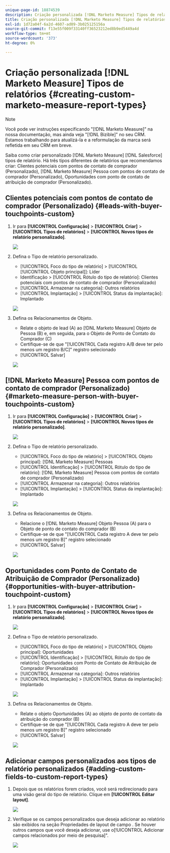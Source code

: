 ```yaml
---
unique-page-id: 18874539
description: Criação personalizada [!DNL Marketo Measure] Tipos de relatórios - [!DNL Marketo Measure] - Documentação do produto
title: Criação personalizada [!DNL Marketo Measure] Tipos de relatórios
exl-id: 1d72a04f-6a2d-4607-ad09-3b025125156a
source-git-commit: f13e55f009f33140ff36523212ed8b9ed5449a4d
workflow-type: tm+mt
source-wordcount: '373'
ht-degree: 0%

---
```


# Criação personalizada [!DNL Marketo Measure] Tipos de relatórios {#creating-custom-marketo-measure-report-types}

>[!NOTE]
>
>Você pode ver instruções especificando &quot;[!DNL Marketo Measure]&quot; na nossa documentação, mas ainda veja &quot;[!DNL Bizible]&quot; no seu CRM. Estamos trabalhando para atualizá-la e a reformulação da marca será refletida em seu CRM em breve.

Saiba como criar personalizado [!DNL Marketo Measure] [!DNL Salesforce] tipos de relatório. Há três tipos diferentes de relatórios que recomendamos criar: Clientes potenciais com pontos de contato de comprador (Personalizado), [!DNL Marketo Measure] Pessoa com pontos de contato de comprador (Personalizado), Oportunidades com ponto de contato de atribuição de comprador (Personalizado).

## Clientes potenciais com pontos de contato de comprador (Personalizado) {#leads-with-buyer-touchpoints-custom}

1. Ir para **[!UICONTROL Configuração]** > **[!UICONTROL Criar]** > **[!UICONTROL Tipos de relatórios]** > **[!UICONTROL Novos tipos de relatório personalizado]**.

   ![](assets/1.png)

1. Defina o Tipo de relatório personalizado.

   * [!UICONTROL Foco do tipo de relatório] > [!UICONTROL [!UICONTROL Objeto principal]]: Líder
   * Identificação > [!UICONTROL Rótulo do tipo de relatório]: Clientes potenciais com pontos de contato de comprador (Personalizado)
   * [!UICONTROL Armazenar na categoria]: Outros relatórios
   * [!UICONTROL Implantação] > [!UICONTROL Status da implantação]: Implantado

   ![](assets/2.png)

1. Defina os Relacionamentos de Objeto.

   * Relate o objeto de lead (A) ao [!DNL Marketo Measure] Objeto de Pessoa (B) e, em seguida, para o Objeto de Ponto de Contato do Comprador (C)
   * Certifique-se de que &quot;[!UICONTROL Cada registro A/B deve ter pelo menos um registro B/C]&quot; registro selecionado
   * [!UICONTROL Salvar]

   ![](assets/3.png)

## [!DNL Marketo Measure] Pessoa com pontos de contato de comprador (Personalizado) {#marketo-measure-person-with-buyer-touchpoints-custom}

1. Ir para **[!UICONTROL Configuração]** > **[!UICONTROL Criar]** > **[!UICONTROL Tipos de relatórios]** > **[!UICONTROL Novos tipos de relatório personalizado]**.

   ![](assets/4.png)

1. Defina o Tipo de relatório personalizado.

   * [!UICONTROL Foco do tipo de relatório] > [!UICONTROL Objeto principal]: [!DNL Marketo Measure] Pessoas
   * [!UICONTROL Identificação] > [!UICONTROL Rótulo do tipo de relatório]: [!DNL Marketo Measure] Pessoa com pontos de contato de comprador (Personalizado)
   * [!UICONTROL Armazenar na categoria]: Outros relatórios
   * [!UICONTROL Implantação] > [!UICONTROL Status da implantação]: Implantado

   ![](assets/5.png)

1. Defina os Relacionamentos de Objeto.

   * Relacione o [!DNL Marketo Measure] Objeto Pessoa (A) para o Objeto de ponto de contato do comprador (B)
   * Certifique-se de que &quot;[!UICONTROL Cada registro A deve ter pelo menos um registro B]&quot; registro selecionado
   * [!UICONTROL Salvar]

   ![](assets/6.png)

## Oportunidades com Ponto de Contato de Atribuição de Comprador (Personalizado) {#opportunities-with-buyer-attribution-touchpoint-custom}

1. Ir para **[!UICONTROL Configuração]** > **[!UICONTROL Criar]** > **[!UICONTROL Tipos de relatórios]** > **[!UICONTROL Novos tipos de relatório personalizado]**.

   ![](assets/7.png)

1. Defina o Tipo de relatório personalizado.

   * [!UICONTROL Foco do tipo de relatório] > [!UICONTROL Objeto principal]: Oportunidades
   * [!UICONTROL Identificação] > [!UICONTROL Rótulo do tipo de relatório]: Oportunidades com Ponto de Contato de Atribuição de Comprador (Personalizado)
   * [!UICONTROL Armazenar na categoria]: Outros relatórios
   * [!UICONTROL Implantação] > [!UICONTROL Status da implantação]: Implantado

   ![](assets/8.png)

1. Defina os Relacionamentos de Objeto.

   * Relate o objeto Oportunidades (A) ao objeto de ponto de contato da atribuição do comprador (B)
   * Certifique-se de que &quot;[!UICONTROL Cada registro A deve ter pelo menos um registro B]&quot; registro selecionado
   * [!UICONTROL Salvar]

   ![](assets/9.png)

## Adicionar campos personalizados aos tipos de relatório personalizados {#adding-custom-fields-to-custom-report-types}

1. Depois que os relatórios forem criados, você será redirecionado para uma visão geral do tipo de relatório. Clique em **[!UICONTROL Editar layout]**.

   ![](assets/10.png)

1. Verifique se os campos personalizados que deseja adicionar ao relatório são exibidos na seção Propriedades de layout de campo . Se houver outros campos que você deseja adicionar, use o[!UICONTROL Adicionar campos relacionados por meio de pesquisa]&quot;.

   ![](assets/11.png)
